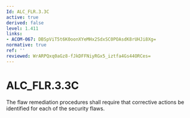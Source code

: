 ```yaml
---
Id: ALC_FLR.3.3C
active: true
derived: false
level: 1.411
links:
- ACOM-067: DBSpViT5t6K0oonXYeMHx2SdxSC0POAsdK8rUHJi8Xg=
normative: true
ref: ''
reviewed: WrARPQxq0aGz8-fJkDFFNiyRGx5_iztfa4Gs44ORCes=
---
```


# ALC_FLR.3.3C

The flaw remediation procedures shall require that corrective actions be identified for each of the security flaws.